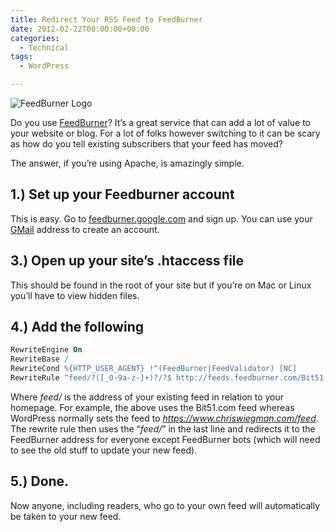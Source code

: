 ```yaml
---
title: Redirect Your RSS Feed to FeedBurner
date: 2012-02-22T00:00:00+00:00
categories:
  - Technical
tags:
  - WordPress

---
```


![FeedBurner Logo](/images/2012/02/feedburner.png)

Do you use [FeedBurner](http://feedburner.google.com/)? It’s a great service that can add a lot of value to your website or blog. For a lot of folks however switching to it can be scary as how do you tell existing subscribers that your feed has moved?

The answer, if you’re using Apache, is amazingly simple.

## 1.) Set up your Feedburner account

This is easy. Go to [feedburner.google.com](http://feedburner.google.com/) and sign up. You can use your [GMail](http://gmail.com) address to create an account.

## 3.) Open up your site’s .htaccess file

This should be found in the root of your site but if you’re on Mac or Linux you’ll have to view hidden files.

## 4.) Add the following

``` apache
RewriteEngine On
RewriteBase /
RewriteCond %{HTTP_USER_AGENT} !^(FeedBurner|FeedValidator) [NC]
RewriteRule ^feed/?([_0-9a-z-]+)?/?$ http://feeds.feedburner.com/Bit51 [R=301,NC,L]
```

Where _feed/_ is the address of your existing feed in relation to your homepage. For example, the above uses the Bit51.com feed whereas WordPress normally sets the feed to _https://www.chriswiegman.com/feed_. The rewrite rule then uses the “_feed/_” in the last line and redirects it to the FeedBurner address for everyone except FeedBurner bots (which will need to see the old stuff to update your new feed).

## 5.) Done.

Now anyone, including readers, who go to your own feed will automatically be taken to your new feed.